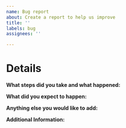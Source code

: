 ```yaml
---
name: Bug report
about: Create a report to help us improve
title: ''
labels: bug
assignees: ''

---
```


# Details

**What steps did you take and what happened:**

<!-- Note: This should be a clear and concise description of what the bug is. -->

**What did you expect to happen:**

<!-- Note: This should be a clear and concise description of what you expected to happen. -->

**Anything else you would like to add:**

<!-- Note: Miscellaneous information that will assist in solving the issue. -->

**Additional Information:**

<!-- Note: Anything to give further context to the bug report. -->
